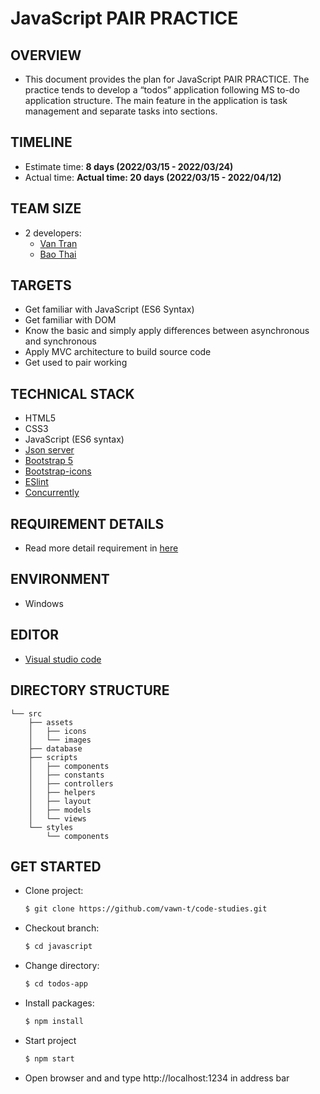 # JavaScript PAIR PRACTICE

## OVERVIEW

- This document provides the plan for JavaScript PAIR PRACTICE. The practice tends to develop a “todos” application following MS to-do application structure. The main feature in the application is task management and separate tasks into sections.

## TIMELINE

- Estimate time: **8 days (2022/03/15 - 2022/03/24)**
- Actual time: **Actual time: 20 days (2022/03/15 - 2022/04/12)**

## TEAM SIZE

- 2 developers:
  - [Van Tran](van.tran@asnet.com.vn)
  - [Bao Thai](bao.thai@asnet.com.vn)

## TARGETS

- Get familiar with JavaScript (ES6 Syntax)
- Get familiar with DOM
- Know the basic and simply apply differences between asynchronous and synchronous
- Apply MVC architecture to build source code
- Get used to pair working

## TECHNICAL STACK

- HTML5
- CSS3
- JavaScript (ES6 syntax)
- [Json server](https://www.npmjs.com/package/json-server)
- [Bootstrap 5](https://getbootstrap.com/docs/5.1/getting-started/introduction/)
- [Bootstrap-icons](https://www.npmjs.com/package/bootstrap-icons)
- [ESlint](https://eslint.org/)
- [Concurrently](https://www.npmjs.com/package/concurrently)

## REQUIREMENT DETAILS

- Read more detail requirement in [here](https://docs.google.com/document/d/1ZzlWRNL4kyGrG78xsV-ZV-vbm6Hjbw-AXYRrJ--q4P4/edit?usp=sharing)

## ENVIRONMENT

- Windows

## EDITOR

- [Visual studio code](https://code.visualstudio.com)

## DIRECTORY STRUCTURE

```
└── src
    ├── assets
    │   ├── icons
    │   └── images
    ├── database
    ├── scripts
    │   ├── components
    │   ├── constants
    │   ├── controllers
    │   ├── helpers
    │   ├── layout
    │   ├── models
    │   └── views
    └── styles
        └── components
```

## GET STARTED

- Clone project:

  ```bash
  $ git clone https://github.com/vawn-t/code-studies.git
  ```

- Checkout branch:

  ```bash
  $ cd javascript
  ```

- Change directory:

  ```bash
  $ cd todos-app
  ```

- Install packages:

  ```bash
  $ npm install
  ```

- Start project

  ```bash
  $ npm start
  ```

- Open browser and and type http://localhost:1234 in address bar
